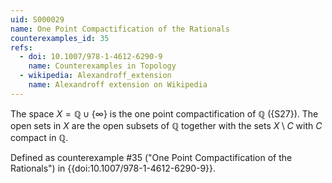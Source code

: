 ```yaml
---
uid: S000029
name: One Point Compactification of the Rationals
counterexamples_id: 35
refs:
  - doi: 10.1007/978-1-4612-6290-9 
    name: Counterexamples in Topology
  - wikipedia: Alexandroff_extension
    name: Alexandroff extension on Wikipedia
---
```


The space $X = \mathbb{Q} \cup \{\infty\}$ is the one point compactification of $\mathbb Q$ ({S27}).
The open sets in $X$ are the open subsets of $\mathbb Q$ together with the sets $X\setminus C$ with $C$ compact in $\mathbb Q$.

Defined as counterexample #35 ("One Point Compactification of the Rationals")
in {{doi:10.1007/978-1-4612-6290-9}}.
